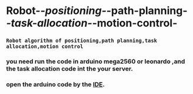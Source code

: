 # Robot-_-positioning-_-path-planning-_-task-allocation-_-motion-control-
   ### `Robot algorithm of positioning,path planning,task allocation,motion control `

   ### you need run the code in arduino mega2560 or leonardo ,and the task allocation code int the your server.
    
   ### open the arduino code by the [IDE](https://www.arduino.cc/en/Main/Software). 

